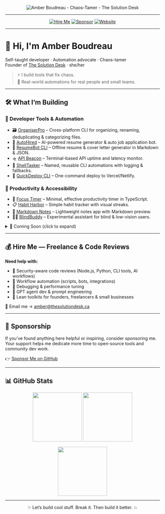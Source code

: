 <p align="center">
  <img src="https://raw.githubusercontent.com/TheSolutionDeskAndCompany/TheSolutionDeskAndCompany/main/assets/Amber_Boudreau_GitHub_Banner_Final_Under1MB.png" alt="Amber Boudreau - Chaos-Tamer - The Solution Desk"/>
</p>

---

<div align="center">

[![Hire Me](https://img.shields.io/badge/Freelance-Available-brightgreen?style=for-the-badge&logo=upwork)](mailto:amber@thesolutiondesk.ca)
[![Sponsor](https://img.shields.io/badge/Sponsor-❤-ff69b4?style=for-the-badge&logo=github)](https://github.com/sponsors/TheSolutionDeskAndCompany)
[![Website](https://img.shields.io/badge/Website-thesolutiondesk.ca-blue?style=for-the-badge&logo=google-chrome)](https://thesolutiondesk.ca)

</div>

---

# 👋 Hi, I'm Amber Boudreau

Self-taught developer · Automation advocate · Chaos-tamer  
Founder of [The Solution Desk](https://thesolutiondesk.ca) · she/her  

> ⚡ I build tools that fix chaos.  
> 🧩 Real-world automations for real people and small teams.

---

## 🛠️ What I’m Building

### 🔧 Developer Tools & Automation
- 🗃️ [OrganiserPro](https://github.com/TheSolutionDeskAndCompany/OrganiserPro) – Cross-platform CLI for organizing, renaming, deduplicating & categorizing files.  
- 🤖 [AutoHired](https://github.com/TheSolutionDeskAndCompany/AutoHired) – AI-powered resume generator & auto job application bot.  
- 🧠 [ResumeBot CLI](https://github.com/TheSolutionDeskAndCompany/myresumebuilder) – Offline resume & cover letter generator in Markdown & JSON.  
- 🛸 [API Beacon](https://github.com/TheSolutionDeskAndCompany/api-beacon) – Terminal-based API uptime and latency monitor.  
- 🧪 [ShellTasker](https://github.com/TheSolutionDeskAndCompany/shell-tasker) – Named, reusable CLI automations with logging & fallbacks.  
- 🚀 [QuickDeploy CLI](https://github.com/TheSolutionDeskAndCompany/quickdeploy) – One-command deploy to Vercel/Netlify.

### 🧩 Productivity & Accessibility
- 🧘 [Focus Timer](https://github.com/TheSolutionDeskAndCompany/focus-timer) – Minimal, effective productivity timer in TypeScript.  
- 📋 [Habit Harbor](https://github.com/TheSolutionDeskAndCompany/habit-harbor) – Simple habit tracker with visual streaks.  
- 📓 [Markdown Notes](https://github.com/TheSolutionDeskAndCompany/markdown-notes) – Lightweight notes app with Markdown preview.  
- 🧑‍🦯 [BlindBuddy](https://github.com/TheSolutionDeskAndCompany/blindbuddy) – Experimental assistant for blind & low-vision users.

<details>
<summary>🚧 Coming Soon (click to expand)</summary>

- 🧰 SolutionDesk CLI Suite – Unified interface for file management, job tools, and Git automation.  
- 🧠 AI-Assisted SOP Generator – Converts notes or recordings into clean, versioned SOPs.  
- 🔐 Security Toolkit – Recon, token leak detection, endpoint fuzzing & CLI testing.  
- 💼 Client Portal – Self-service dashboard for freelance projects, file drops & chatbot support.

</details>

---

## 💰 Hire Me — Freelance & Code Reviews
**Need help with:**
- 🔐 Security-aware code reviews (Node.js, Python, CLI tools, AI workflows)  
- 🤖 Workflow automation (scripts, bots, integrations)  
- 🧪 Debugging & performance tuning  
- 🧠 GPT agent dev & prompt engineering  
- 🧰 Lean toolkits for founders, freelancers & small businesses  

📩 Email me → [amber@thesolutiondesk.ca](mailto:amber@thesolutiondesk.ca)

---

## 💖 Sponsorship
If you’ve found anything here helpful or inspiring, consider sponsoring me.  
Your support helps me dedicate more time to open-source tools and community dev work.

👉 [Sponsor Me on GitHub](https://github.com/sponsors/TheSolutionDeskAndCompany)

---

## 📊 GitHub Stats

<p align="center">
  <img height="160" src="https://github-readme-stats.vercel.app/api?username=TheSolutionDeskAndCompany&show_icons=true&theme=radical" />
  <img height="160" src="https://github-readme-streak-stats.herokuapp.com/?user=TheSolutionDeskAndCompany&theme=radical" />
</p>

<p align="center">
  <img height="160" src="https://github-readme-stats.vercel.app/api/top-langs/?username=TheSolutionDeskAndCompany&layout=compact&theme=radical" />
</p>

---

<p align="center">✨ Let’s build cool stuff. Break it. Then build it better. 💥</p>
